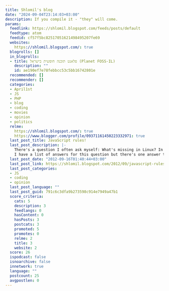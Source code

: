 ```yaml
---
title: Shlomil's blog
date: "2024-09-04T23:14:03+03:00"
description: If you compile it - "they" will come.
params:
  feedlink: https://shlomil.blogspot.com/feeds/posts/default
  feedtype: atom
  feedid: cf57f5bc82517051621498495207fe69
  websites:
    https://shlomil.blogspot.com/: true
  blogrolls: []
  in_blogrolls:
  - title: פלאנט תוכנה חופשית בישראל (Planet FOSS-IL)
    description: ""
    id: ae190ef7e78febbcc53c5bb16742801e
  recommended: []
  recommender: []
  categories:
  - April1st
  - JS
  - PHP
  - blog
  - coding
  - movies
  - opinion
  - politics
  relme:
    https://shlomil.blogspot.com/: true
    https://www.blogger.com/profile/09371161450223332971: true
  last_post_title: JavaScript rules!
  last_post_description: |-
    There's a question I often ask myself: What's missing in Linux? In F/OSS world?
    I have a list of answers for this question but there's one answer that might surprise you: We miss a general-purpose
  last_post_date: "2012-09-16T01:40:44+03:00"
  last_post_link: https://shlomil.blogspot.com/2012/09/javascript-rules.html
  last_post_categories:
  - JS
  - coding
  - opinion
  last_post_language: ""
  last_post_guid: 791c6c3dfa9b273598c914e7949a47b1
  score_criteria:
    cats: 5
    description: 3
    feedlangs: 0
    hasContent: 0
    hasPosts: 3
    postcats: 3
    promoted: 5
    promotes: 0
    relme: 2
    title: 3
    website: 2
  score: 26
  ispodcast: false
  isnoarchive: false
  innetwork: true
  language: ""
  postcount: 25
  avgpostlen: 0
---
```

